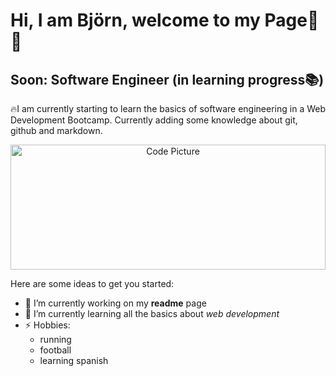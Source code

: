 # Hi, I am Björn, welcome to my Page👋🏃
## Soon: Software Engineer (in learning progress📚)

:fire:I am currently starting to learn the basics of software engineering in a Web Development Bootcamp. Currently adding some knowledge about git, github and markdown.

<div align="center">
<img src="https://imageio.forbes.com/blogs-images/forbestechcouncil/files/2019/01/canva-photo-editor-8-7.jpg?format=jpg&width=1440" alt="Code Picture" width=100% height="200"/>

</div>

Here are some ideas to get you started:

- 🔭 I’m currently working on my **readme** page
- 🌱 I’m currently learning all the basics about _web development_
- ⚡ Hobbies:
  - running
  - football
  - learning spanish

